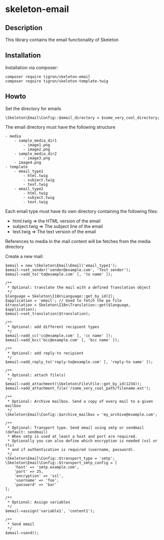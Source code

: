 # skeleton-email

## Description

This library contains the email functionality of Skeleton
## Installation

Installation via composer:

    composer require tigron/skeleton-email
    composer require tigron/skeleton-template-twig

## Howto

Set the directory for emails

    \Skeleton\Email\Config::$email_directory = $some_very_cool_directory;

The email directory must have the following structure

    - media
        - sample_media_dir1
            - image1.png
            - image2.png
        - sample_media_dir2
            - image3.png
        - image4.png
    - template
        - email_type1
            - html.twig
            - subject.twig
            - text.twig
        - email_type2
            - html.twig
            - subject.twig
            - text.twig

Each email type must have its own directory containing the following files:
 - html.twig => the HTML version of the email
 - subject.twig => The subject line of the email
 - text.twig => The text version of the email

References to media in the mail content will be fetches from the media directory


Create a new mail:

    $email = new \Skeleton\Email\Email('email_type1');
    $email->set_sender('sender@example.com', 'Test sender');
    $email->add_to('to@example.com' [, 'to name' ]);

    /**
     * Optional: translate the mail with a defined Translation object
     */
    $language = Skeleton\I18n\Language::get_by_id(2);
    $application = 'email'; // Used to fetch the po file
    $translation = Skeleton\I18n\Translation::get($language, $application);
    $email->set_translation($translation);

    /**
     * Optional: add different recipient types
     */
    $email->add_cc('cc@example.com' [, 'cc name' ]);
    $email->add_bcc('bcc@example.com' [, 'bcc name' ]);

    /**
     * Optional: add reply-to recipient
     */
    $email->add_reply_to('reply-to@example.com' [, 'reply-to name' ]);

    /**
     * Optional: attach file(s)
     */
    $email->add_attachment(\Skeleton\File\File::get_by_id(1234));
    $email->add_attachment_file('/some_very_cool_path/filename.ext');

    /**
     * Optional: Archive mailbox. Send a copy of every mail to a given mailbox
     */
    \Skeleton\Email\Config::$archive_mailbox = 'my_archive@example.com';

    /**
     * Optional: Transport type. Send email using smtp or sendmail (default: sendmail)
     * When smtp is used at least a host and port are required.
     * Optionally you can also define which encryption is needed (ssl or tls)
     * and if authentication is required (username, password).
     */
    \Skeleton\Email\Config::$transport_type = 'smtp';
    \Skeleton\Email\Config::$transport_smtp_config = [
        'host' => 'smtp.example.com',
        'port' => 25,
        'encryption' => 'ssl',
        'username' => 'foo',
        'password' => 'bar'
    ];

    /**
     * Optional: Assign variables
     */
    $email->assign('variable1', 'content1');

    /**
     * Send email
     */
    $email->send();
